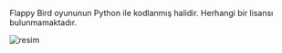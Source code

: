 Flappy Bird oyununun Python ile kodlanmış halidir.
Herhangi bir lisansı bulunmamaktadır.


![resim](https://github.com/user-attachments/assets/082e859a-9fba-410b-892f-b55b1c6df83e)


